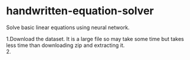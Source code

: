 # handwritten-equation-solver
Solve basic linear equations using neural network.<br>

1.Download the dataset. It is a large file so may take some time but takes less time than downloading zip and extracting it.  
2.
